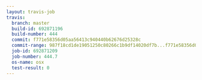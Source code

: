 ```yaml
---
layout: travis-job
travis:
  branch: master
  build-id: 692871196
  build-number: 444
  commit: f771e58356d05aa56413c940440b62676d25328c
  commit-range: 987f18cd1de19051250c80266c1b9df14020df7b...f771e58356d05aa56413c940440b62676d25328c
  job-id: 692871209
  job-number: 444.7
  os-name: osx
  test-result: 0
---
```

